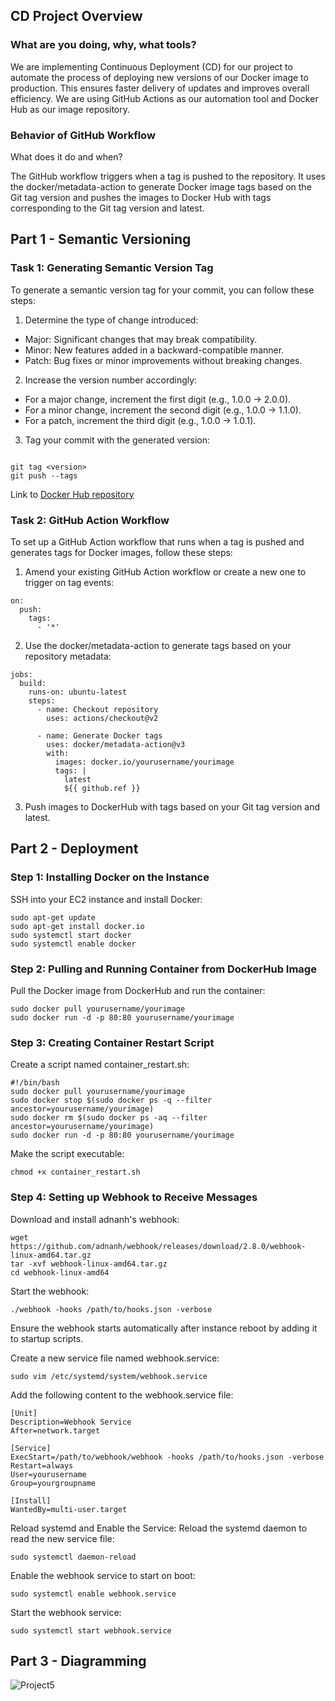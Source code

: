 ## CD Project Overview
### What are you doing, why, what tools?

We are implementing Continuous Deployment (CD) for our project to automate the process of deploying new versions of our Docker image to production. This ensures faster delivery of updates and improves overall efficiency. We are using GitHub Actions as our automation tool and Docker Hub as our image repository.

### Behavior of GitHub Workflow
What does it do and when?

The GitHub workflow triggers when a tag is pushed to the repository. It uses the docker/metadata-action to generate Docker image tags based on the Git tag version and pushes the images to Docker Hub with tags corresponding to the Git tag version and latest.

## Part 1 - Semantic Versioning
### Task 1: Generating Semantic Version Tag
To generate a semantic version tag for your commit, you can follow these steps:

1. Determine the type of change introduced:
* Major: Significant changes that may break compatibility.
* Minor: New features added in a backward-compatible manner.
* Patch: Bug fixes or minor improvements without breaking changes.

2. Increase the version number accordingly:
* For a major change, increment the first digit (e.g., 1.0.0 -> 2.0.0).
* For a minor change, increment the second digit (e.g., 1.0.0 -> 1.1.0).
* For a patch, increment the third digit (e.g., 1.0.0 -> 1.0.1).

3. Tag your commit with the generated version:

```

git tag <version>
git push --tags

```

Link to [Docker Hub repository](https://hub.docker.com/repository/docker/mishkafloof/project4/general)

### Task 2: GitHub Action Workflow
To set up a GitHub Action workflow that runs when a tag is pushed and generates tags for Docker images, follow these steps:

1. Amend your existing GitHub Action workflow or create a new one to trigger on tag events:

```
on:
  push:
    tags:
      - '*'
```

2. Use the docker/metadata-action to generate tags based on your repository metadata:

```
jobs:
  build:
    runs-on: ubuntu-latest
    steps:
      - name: Checkout repository
        uses: actions/checkout@v2

      - name: Generate Docker tags
        uses: docker/metadata-action@v3
        with:
          images: docker.io/yourusername/yourimage
          tags: |
            latest
            ${{ github.ref }}

```

3. Push images to DockerHub with tags based on your Git tag version and latest.

## Part 2 - Deployment

### Step 1: Installing Docker on the Instance

SSH into your EC2 instance and install Docker:

```
sudo apt-get update
sudo apt-get install docker.io
sudo systemctl start docker
sudo systemctl enable docker
```

### Step 2: Pulling and Running Container from DockerHub Image

Pull the Docker image from DockerHub and run the container:
```
sudo docker pull yourusername/yourimage
sudo docker run -d -p 80:80 yourusername/yourimage
```

### Step 3: Creating Container Restart Script

Create a script named container_restart.sh:
```
#!/bin/bash
sudo docker pull yourusername/yourimage
sudo docker stop $(sudo docker ps -q --filter ancestor=yourusername/yourimage)
sudo docker rm $(sudo docker ps -aq --filter ancestor=yourusername/yourimage)
sudo docker run -d -p 80:80 yourusername/yourimage
```
Make the script executable:
```
chmod +x container_restart.sh
```

### Step 4: Setting up Webhook to Receive Messages

Download and install adnanh's webhook:
```
wget https://github.com/adnanh/webhook/releases/download/2.8.0/webhook-linux-amd64.tar.gz
tar -xvf webhook-linux-amd64.tar.gz
cd webhook-linux-amd64
```

Start the webhook:
```
./webhook -hooks /path/to/hooks.json -verbose
```

Ensure the webhook starts automatically after instance reboot by adding it to startup scripts.

Create a new service file named webhook.service:
```
sudo vim /etc/systemd/system/webhook.service
```

Add the following content to the webhook.service file:
```
[Unit]
Description=Webhook Service
After=network.target

[Service]
ExecStart=/path/to/webhook/webhook -hooks /path/to/hooks.json -verbose
Restart=always
User=yourusername
Group=yourgroupname

[Install]
WantedBy=multi-user.target
```

Reload systemd and Enable the Service:
Reload the systemd daemon to read the new service file:
```
sudo systemctl daemon-reload
```

Enable the webhook service to start on boot:
```
sudo systemctl enable webhook.service
```

Start the webhook service:
```
sudo systemctl start webhook.service
```

## Part 3 - Diagramming

![Project5](https://github.com/WSU-kduncan/s24cicd-MishkaFloof/assets/147094450/b3fcef16-9be7-4eda-8424-945f878a93ad)



